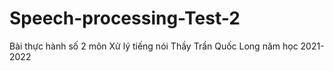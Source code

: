 # Speech-processing-Test-2
Bài thực hành số 2 môn Xử lý tiếng nói Thầy Trần Quốc Long năm học 2021-2022
